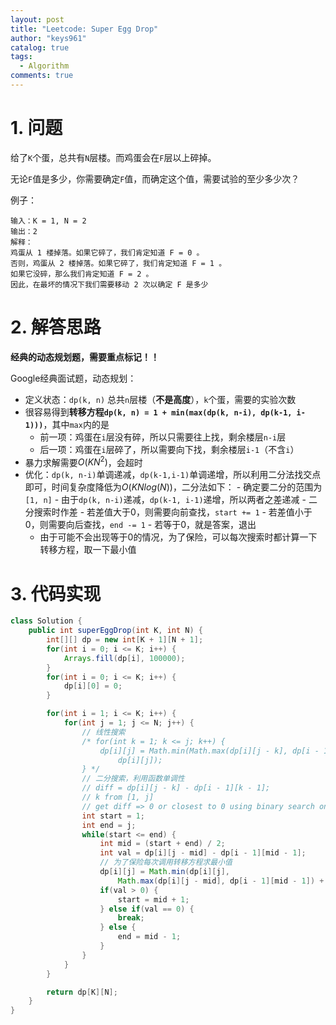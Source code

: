 ```yaml
---
layout: post
title: "Leetcode: Super Egg Drop"
author: "keys961"
catalog: true
tags:
  - Algorithm
comments: true
---
```



# 1. 问题

给了`K`个蛋，总共有`N`层楼。而鸡蛋会在`F`层以上碎掉。

无论`F`值是多少，你需要确定`F`值，而确定这个值，需要试验的至少多少次？

例子：

```
输入：K = 1, N = 2
输出：2
解释：
鸡蛋从 1 楼掉落。如果它碎了，我们肯定知道 F = 0 。
否则，鸡蛋从 2 楼掉落。如果它碎了，我们肯定知道 F = 1 。
如果它没碎，那么我们肯定知道 F = 2 。
因此，在最坏的情况下我们需要移动 2 次以确定 F 是多少
```

# 2. 解答思路

**经典的动态规划题，需要重点标记！！**

Google经典面试题，动态规划：
- 定义状态：`dp(k, n)` 总共`n`层楼（**不是高度**），`k`个蛋，需要的实验次数
- 很容易得到**转移方程`dp(k, n) = 1 + min(max(dp(k, n-i), dp(k-1, i-1)))`**，其中`max`内的是
	 - 前一项：鸡蛋在`i`层没有碎，所以只需要往上找，剩余楼层`n-i`层
	 - 后一项：鸡蛋在`i`层碎了，所以需要向下找，剩余楼层`i-1`（不含`i`）
- 暴力求解需要$O(KN^2)$，会超时
- 优化：`dp(k, n-i)`单调递减，`dp(k-1,i-1)`单调递增，所以利用二分法找交点即可，时间复杂度降低为$O(KNlog(N))$，二分法如下：
		- 确定要二分的范围为`[1, n]`
		- 由于`dp(k, n-i)`递减，`dp(k-1, i-1)`递增，所以两者之差递减
		- 二分搜索时作差
		   - 若差值大于0，则需要向前查找，`start += 1`
		   - 若差值小于0，则需要向后查找，`end -= 1`
		   - 若等于0，就是答案，退出
    - 由于可能不会出现等于0的情况，为了保险，可以每次搜索时都计算一下转移方程，取一下最小值

# 3. 代码实现

```java
class Solution {
    public int superEggDrop(int K, int N) {
        int[][] dp = new int[K + 1][N + 1];
        for(int i = 0; i <= K; i++) {
            Arrays.fill(dp[i], 100000);
        }
        for(int i = 0; i <= K; i++) {
            dp[i][0] = 0;
        }

        for(int i = 1; i <= K; i++) {
            for(int j = 1; j <= N; j++) {
                // 线性搜索
                /* for(int k = 1; k <= j; k++) {
                    dp[i][j] = Math.min(Math.max(dp[i][j - k], dp[i - 1][k - 1]) + 1, 
                        dp[i][j]);
                } */
                // 二分搜索，利用函数单调性
                // diff = dp[i][j - k] - dp[i - 1][k - 1];
                // k from [1, j]
                // get diff => 0 or closest to 0 using binary search on k
                int start = 1;
                int end = j;
                while(start <= end) {
                    int mid = (start + end) / 2;
                    int val = dp[i][j - mid] - dp[i - 1][mid - 1];
                    // 为了保险每次调用转移方程求最小值
                    dp[i][j] = Math.min(dp[i][j], 
                        Math.max(dp[i][j - mid], dp[i - 1][mid - 1]) + 1);
                    if(val > 0) {
                        start = mid + 1;
                    } else if(val == 0) {
                        break;
                    } else {
                        end = mid - 1;
                    }
                }
            }
        }

        return dp[K][N];
    }
}
```
